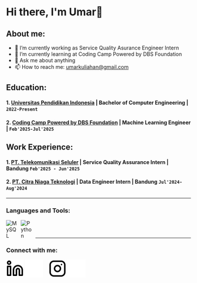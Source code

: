 # Hi there, I'm Umar👋
## About me:
- 🔭 I’m currently working as Service Quality Asurance Engineer Intern 
- 🌱 I’m currently learning at Coding Camp Powered by DBS Foundation
- 💬 Ask me about anything
- 📫 How to reach me: umarkuliahan@gmail.com

## Education:

#### 1. [Universitas Pendidikan Indonesia](https://tekkom.upi.edu/) | Bachelor of Computer Engineering | `2022-Present`
#### 2. [Coding Camp Powered by DBS Foundation](https://codingcamp.dicoding.com/) | Machine Learning Engineer |  `Feb'2025-Jul'2025`

## Work Experience:
#### 1. [PT. Telekomunikasi Seluler](https://www.telkomsel.com/) | Service Quality Assurance Intern | Bandung `Feb'2025 - Jun'2025`
#### 2. [PT. Citra Niaga Teknologi](https://cnt.id/) | Data Engineer Intern | Bandung `Jul'2024-Aug'2024`
---

### Languages and Tools:

[<img align="left" alt="MySQL" width="30px" src="https://cdn.jsdelivr.net/gh/devicons/devicon/icons/mysql/mysql-original.svg" style="padding-right:10px;" />][webdev]
[<img align="left" alt="Python" width="30px" src="https://upload.wikimedia.org/wikipedia/commons/thumb/c/c3/Python-logo-notext.svg/110px-Python-logo-notext.svg.png?20100317150552" style="padding-right:10px;" />][webdev]

<br />
<br />

---
### Connect with me:

[![website](./img/linkedin-light.svg)](https://www.linkedin.com/in/umartils/#gh-light-mode-only)
[![website](./img/linkedin-dark.svg)](https://www.linkedin.com/in/umartils/#gh-dark-mode-only)
&nbsp;&nbsp;
[![website](./img/instagram-light.svg)](https://instagram.com/umartils_#gh-light-mode-only)
[![website](./img/instagram-dark.svg)](https://instagram.com/umartils_#gh-dark-mode-only)



[webdev]: https://github.com/umartils/umartils
